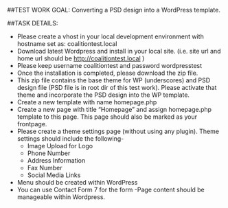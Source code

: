 ##TEST WORK GOAL:
Converting a PSD design into a WordPress template. 

##TASK DETAILS:
- Please create a vhost in your local development environment with hostname set as: coalitiontest.local
- Download latest Wordpress and install in your local site. (i.e. site url and home url should be http://coalitiontest.local )
- Please keep username coalitiontest and password wordpresstest
- Once the installation is completed, please download the zip file. 
- This zip file contains the base theme for WP (underscores) and PSD design file (PSD file is in root dir of this test work). Please activate that theme and incorporate the PSD design into the WP template.
- Create a new template with name homepage.php
- Create a new page with title “Homepage” and assign homepage.php template to this page. This page should also be marked as your frontpage.
- Please create a theme settings page (without using any plugin). Theme settings should include the following-
  - Image Upload for Logo
  - Phone Number
  - Address Information
  - Fax Number
  - Social Media Links
- Menu should be created within WordPress
- You can use Contact Form 7 for the form
-Page content should be manageable within Wordpress.
